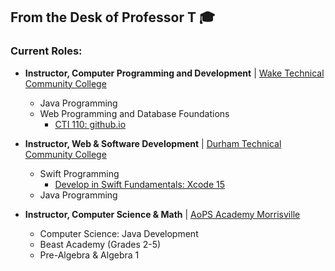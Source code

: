 ## From the Desk of Professor T 🎓

### Current Roles:
* **Instructor, Computer Programming and Development** | [Wake Technical Community College](https://www.waketech.edu/)
  * Java Programming
  * Web Programming and Database Foundations
    * [CTI 110: github.io](https://github.com/rtillies/rtillies.github.io)

* **Instructor, Web & Software Development** | [Durham Technical Community College](https://www.durhamtech.edu/)
  * Swift Programming
    * [Develop in Swift Fundamentals: Xcode 15](https://github.com/rtillies/SwiftFundamentals15)
  * Java Programming
 
* **Instructor, Computer Science & Math** | [AoPS Academy Morrisville](https://morrisville.aopsacademy.org/)
  * Computer Science: Java Development
  * Beast Academy (Grades 2-5)
  * Pre-Algebra & Algebra 1


<!--
**rtillies/rtillies** is a ✨ _special_ ✨ repository because its `README.md` (this file) appears on your GitHub profile.

Here are some ideas to get you started:

- 🔭 I’m currently working on ...
- 🌱 I’m currently learning ...
- 👯 I’m looking to collaborate on ...
- 🤔 I’m looking for help with ...
- 💬 Ask me about ...
- 📫 How to reach me: ...
- 😄 Pronouns: ...
- ⚡ Fun fact: ...
-->
